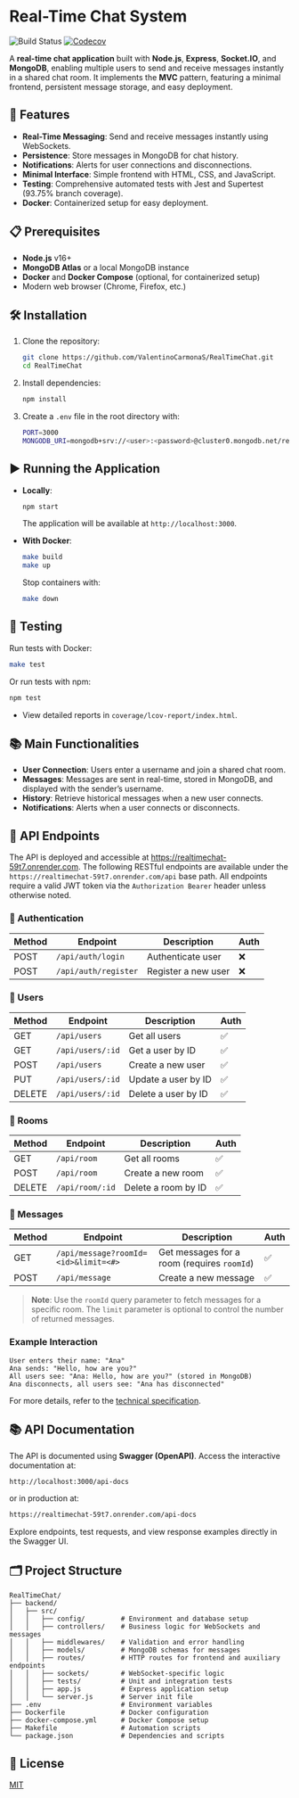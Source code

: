 # Real-Time Chat System

![Build Status](https://github.com/ValentinoCarmonaS/RealTimeChat/actions/workflows/ci.yml/badge.svg)
[![Codecov](https://codecov.io/gh/ValentinoCarmonaS/RealTimeChat/branch/main/graph/badge.svg)](https://codecov.io/gh/ValentinoCarmonaS/RealTimeChat)

A **real-time chat application** built with **Node.js**, **Express**,
**Socket.IO**, and **MongoDB**, enabling multiple users to send and receive
messages instantly in a shared chat room. It implements the **MVC** pattern,
featuring a minimal frontend, persistent message storage, and easy deployment.

## 🚀 Features

- **Real-Time Messaging**: Send and receive messages instantly using WebSockets.
- **Persistence**: Store messages in MongoDB for chat history.
- **Notifications**: Alerts for user connections and disconnections.
- **Minimal Interface**: Simple frontend with HTML, CSS, and JavaScript.
- **Testing**: Comprehensive automated tests with Jest and Supertest (93.75%
  branch coverage).
- **Docker**: Containerized setup for easy deployment.

## 📋 Prerequisites

- **Node.js** v16+
- **MongoDB Atlas** or a local MongoDB instance
- **Docker** and **Docker Compose** (optional, for containerized setup)
- Modern web browser (Chrome, Firefox, etc.)

## 🛠️ Installation

1. Clone the repository:

      ```bash
      git clone https://github.com/ValentinoCarmonaS/RealTimeChat.git
      cd RealTimeChat
      ```

2. Install dependencies:

      ```bash
      npm install
      ```

3. Create a `.env` file in the root directory with:

      ```bash
      PORT=3000
      MONGODB_URI=mongodb+srv://<user>:<password>@cluster0.mongodb.net/realtime-chat?retryWrites=true&w=majority
      ```

## ▶️ Running the Application

- **Locally**:

     ```bash
     npm start
     ```

     The application will be available at `http://localhost:3000`.

- **With Docker**:

     ```bash
     make build
     make up
     ```

     Stop containers with:

     ```bash
     make down
     ```

## 🧪 Testing

Run tests with Docker:

```bash
make test
```

Or run tests with npm:

```bash
npm test
```

- View detailed reports in `coverage/lcov-report/index.html`.

## 📚 Main Functionalities

- **User Connection**: Users enter a username and join a shared chat room.
- **Messages**: Messages are sent in real-time, stored in MongoDB, and displayed
  with the sender’s username.
- **History**: Retrieve historical messages when a new user connects.
- **Notifications**: Alerts when a user connects or disconnects.

## 📡 API Endpoints

The API is deployed and accessible at https://realtimechat-59t7.onrender.com.
The following RESTful endpoints are available under the
`https://realtimechat-59t7.onrender.com/api` base path. All endpoints require a
valid JWT token via the `Authorization Bearer` header unless otherwise noted.

### 🔐 Authentication

| Method | Endpoint             | Description         | Auth |
| ------ | -------------------- | ------------------- | ---- |
| POST   | `/api/auth/login`    | Authenticate user   | ❌   |
| POST   | `/api/auth/register` | Register a new user | ❌   |

### 👤 Users

| Method | Endpoint         | Description         | Auth |
| ------ | ---------------- | ------------------- | ---- |
| GET    | `/api/users`     | Get all users       | ✅   |
| GET    | `/api/users/:id` | Get a user by ID    | ✅   |
| POST   | `/api/users`     | Create a new user   | ✅   |
| PUT    | `/api/users/:id` | Update a user by ID | ✅   |
| DELETE | `/api/users/:id` | Delete a user by ID | ✅   |

### 🧩 Rooms

| Method | Endpoint        | Description         | Auth |
| ------ | --------------- | ------------------- | ---- |
| GET    | `/api/room`     | Get all rooms       | ✅   |
| POST   | `/api/room`     | Create a new room   | ✅   |
| DELETE | `/api/room/:id` | Delete a room by ID | ✅   |

### 💬 Messages

| Method | Endpoint                             | Description                                 | Auth |
| ------ | ------------------------------------ | ------------------------------------------- | ---- |
| GET    | `/api/message?roomId=<id>&limit=<#>` | Get messages for a room (requires `roomId`) | ✅   |
| POST   | `/api/message`                       | Create a new message                        | ✅   |

> **Note**: Use the `roomId` query parameter to fetch messages for a specific
> room. The `limit` parameter is optional to control the number of returned
> messages.

### Example Interaction

```
User enters their name: "Ana"
Ana sends: "Hello, how are you?"
All users see: "Ana: Hello, how are you?" (stored in MongoDB)
Ana disconnects, all users see: "Ana has disconnected"
```

For more details, refer to the [technical specification](docs/statement.md).

## 📚 API Documentation

The API is documented using **Swagger (OpenAPI)**. Access the interactive documentation at: 
```bash
http://localhost:3000/api-docs 
```
or in production at:
```bash
https://realtimechat-59t7.onrender.com/api-docs
```

Explore endpoints, test requests, and view response examples directly in the Swagger UI.

## 🗂️ Project Structure

```
RealTimeChat/
├── backend/
│   ├── src/
│   │   ├── config/         # Environment and database setup
│   │   ├── controllers/    # Business logic for WebSockets and messages
│   │   ├── middlewares/    # Validation and error handling
│   │   ├── models/         # MongoDB schemas for messages
│   │   ├── routes/         # HTTP routes for frontend and auxiliary endpoints
│   │   ├── sockets/        # WebSocket-specific logic
│   │   ├── tests/          # Unit and integration tests
│   │   ├── app.js          # Express application setup
│   │   └── server.js       # Server init file
├── .env                    # Environment variables
├── Dockerfile              # Docker configuration
├── docker-compose.yml      # Docker Compose setup
├── Makefile                # Automation scripts
└── package.json            # Dependencies and scripts
```

## 📜 License

[MIT](LICENSE)
